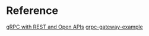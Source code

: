 
# Reference

[gRPC with REST and Open APIs](https://grpc.io/blog/coreos/)
[grpc-gateway-example](https://github.com/philips/grpc-gateway-example)